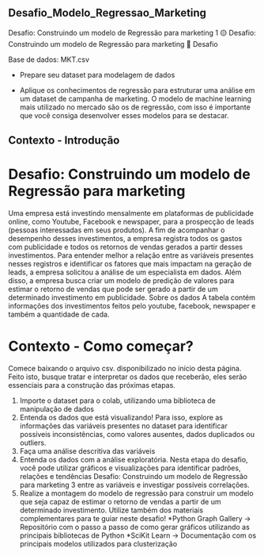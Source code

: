 ## Desafio_Modelo_Regressao_Marketing

Desafio: Construindo um modelo de Regressão para marketing 1
🟡
Desafio: Construindo um modelo
de Regressão para marketing
🚀 Desafio

Base de dados:
MKT.csv


* Prepare seu dataset para modelagem de dados

* Aplique os conhecimentos de regressão para estruturar uma
análise em um dataset de campanha de marketing. O modelo de
machine learning mais utilizado no mercado são os de regressão,
com isso é importante que você consiga desenvolver esses
modelos para se destacar.


## Contexto - Introdução

# Desafio: Construindo um modelo de Regressão para marketing

Uma empresa está investindo mensalmente em plataformas de publicidade online,
como Youtube, Facebook e newspaper, para a prospecção de leads (pessoas
interessadas em seus produtos). A fim de acompanhar o desempenho desses
investimentos, a empresa registra todos os gastos com publicidade e todos os retornos
de vendas gerados a partir desses investimentos.
Para entender melhor a relação entre as variáveis presentes nesses registros e
identificar os fatores que mais impactam na geração de leads, a empresa solicitou a
análise de um especialista em dados. Além disso, a empresa busca criar um
modelo de predição de valores para estimar o retorno de vendas que pode ser gerado
a partir de um determinado investimento em publicidade.
Sobre os dados
A tabela contém informações dos investimentos feitos pelo youtube, facebook,
newspaper e também a quantidade de cada.

# Contexto - Como começar?
Comece baixando o arquivo csv. disponibilizado no início desta página. Feito isto,
busque tratar e interpretar os dados que receberão, eles serão essenciais para a
construção das próximas etapas.

1. Importe o dataset para o colab, utilizando uma biblioteca de manipulação de dados
2. Entenda os dados que está visualizando! Para isso, explore as informações das
variáveis presentes no dataset para identificar possíveis inconsistências, como
valores ausentes, dados duplicados ou outliers.
3. Faça uma análise descritiva das variáveis
4. Entenda os dados com a análise exploratória. Nesta etapa do desafio, você pode
utilizar gráficos e visualizações para identificar padrões, relações e tendências
Desafio: Construindo um modelo de Regressão para marketing 3
entre as variáveis e investigar possíveis correlações.
5. Realize a montagem do modelo de regressão para construir um modelo que seja
capaz de estimar o retorno de vendas a partir de um determinado investimento.
Utilize também dos materiais complementares para te guiar neste desafio!
*Python Graph Gallery → Repositório com o passo a passo de como gerar gráficos
utilizando as principais bibliotecas de Python
*SciKit Learn → Documentação com os principais modelos utilizados para
clusterização


